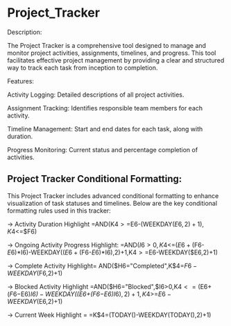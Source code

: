 # Project_Tracker
Description:

The Project Tracker is a comprehensive tool designed to manage and monitor project activities, assignments, timelines, and progress. This tool facilitates effective project management by providing a clear and structured way to track each task from inception to completion.

Features:

Activity Logging: Detailed descriptions of all project activities.

Assignment Tracking: Identifies responsible team members for each activity.

Timeline Management: Start and end dates for each task, along with duration.

Progress Monitoring: Current status and percentage completion of activities.

## Project Tracker Conditional Formatting:

This Project Tracker includes advanced conditional formatting to enhance visualization of task statuses and timelines. Below are the key conditional formatting rules used in this tracker:

-> Activity Duration Highlight =AND(K$4>=$E6-(WEEKDAY($E6,2)+1),K$4<=$F6)

-> Ongoing Activity Progress Highlight: =AND($I6>0,K$4<=($E6+($F6-$E6)*$I6)-WEEKDAY(($E6+($F6-$E6)*$I6),2)+1,K$4>=$E6-WEEKDAY($E6,2)+1)

-> Complete Activity Highlight= AND($H6="Completed",K$4=$F6-WEEKDAY($F6,2)+1)

-> Blocked Activity Highlight =AND($H6="Blocked",$I6>0,K$4<=($E6+($F6-$E6)*$I6)-WEEKDAY(($E6+($F6-$E6)*$I6),2)+1,K$4>=$E6-WEEKDAY($E6,2)+1)

-> Current Week Highlight = =K$4=(TODAY()-WEEKDAY(TODAY(),2)+1)

